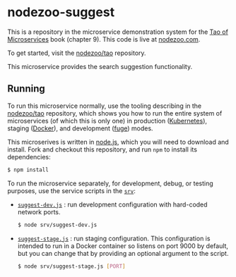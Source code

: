 # nodezoo-suggest

This is a repository in the microservice demonstration system for
the [Tao of Microservices](//bit.ly/rmtaomicro) book (chapter 9). This
code is live at [nodezoo.com](//nodezoo.com).

To get started, visit the [nodezoo/tao](nodezoo/tao) repository.

This microservice provides the search suggestion functionality.

## Running

To run this microservice normally, use the tooling describing in
the [nodezoo/tao](nodezoo/tao) repository, which shows you how to run
the entire system of microservices (of which this is only one) in
production ([Kubernetes](//kubernetes.io)), staging
([Docker](//docker.com)), and development
([fuge](//github.com/apparatus/fuge)) modes.

This microserives is written in [node.js](//nodejs.org), which you
will need to download and install. Fork and checkout this repository,
and run `npm` to install its dependencies:

```sh
$ npm install
```

To run the microservice separately, for development, debug, or
testing purposes, use the service scripts in the [`srv`](tree/master/srv):

* [`suggest-dev.js`](srv/suggest-dev.js) : run development configuration 
  with hard-coded network ports.

  ```sh
  $ node srv/suggest-dev.js
  ```

* [`suggest-stage.js`](srv/suggest-dev.js) : run staging
  configuration. This configuration is intended to run in a Docker
  container so listens on port 9000 by default, but you can change
  that by providing an optional argument to the script.

  ```sh
  $ node srv/suggest-stage.js [PORT]
  ```

  
